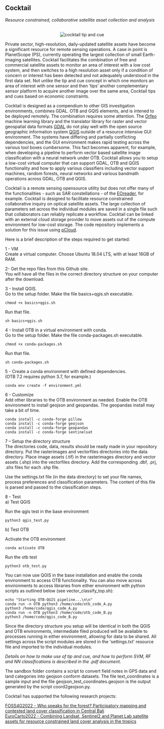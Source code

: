 ## Cocktail 

<i> Resource constrained, collaborative satellite asset collection and analysis </i>
<br><br>

<p align="center">
  <img src="https://github.com/realtechsupport/cocktail/blob/main/imgs/tip+cue4.png?raw=true" alt="cocktail tip and cue"/>
</p>

Private sector, high-resolution, daily-updated satellite assets have become a significant resource for remote sensing operations. A case in point is PlanetScope (PS), currently operating the largest collection of small Earth-imaging satellites. Cocktail facilitates the combination of free and commercial satellite assets to monitor  an area of interest with a low cost system, and then switches to a high resolution asset only if a condition of concern or interest has been detected and not adequately understood in the first data set. Not unlike the tip and cue concept in which one monitors an area of interest with one sensor and then ‘tips’ another complementary sensor platform to acquire another image over the same area, Cocktail tips and cues based on economic constraints.

Cocktail is designed as a compendium to other GIS investigation environments, combines GDAL. OTB and GQIS elements, and is intened to be deployed remotely. The combination requires some attention. The [Orfeo](https://www.orfeo-toolbox.org/tag/machine-learning/) machine learning library and the translator library for raster and vector geospatial data formats [GDAL](https://gdal.org/) do not play well with the open source geographic information system [QGIS](https://qgis.org) outside of a resource intensive GUI environment. The systems have differing and partially conflicting dependencies, and the GUI environment makes rapid testing across the various tool boxes cumbersome. This fact becomes apparent, for example, when developing a pipeline to perform vector based satellite image classification with a neural network under OTB. Cocktail allows you to setup a low-cost virtual computer that can support GDAL, OTB and QGIS functionality and how to apply various classifiers including vector support machines, random forests, neural networks and various bandmath operations across GDAL, OTB and QGIS.

Cocktail is a remote sensing opensource utility but does not offer many of the functionalities - such as SAR constellations -  of the [EOreader](https://github.com/sertit/eoreader), for example. Cocktail is designed to facilitate resource constrained collaborative inquiry on optical satellite assets. The large collection of parameters set across the individual modules are saved in a single file such that collaborators can reliably replicate a workflow. Cocktail can be linked with an external cloud storage provider to move assets out of the compute environment for low-cost storage. The code repository implements a solution for this issue using [pCloud](https://www.pcloud.com/).


Here is a brief description of the steps required to get started:

1 - VM <br>
Create a virtual computer. Choose Ubuntu 18.04 LTS, with at least 16GB of RAM. <br>

2- Get the repo files from this Github site. <br>
You will have all the files in the correct directory structure on your computer after the download. <br>

3 - Install QGIS. <br>
Go to the setup folder. Make the file basics+qgis.sh executable.<br>

  	chmod +x basics+qgis.sh
	
Run that file. <br>

  	sh basics+qgis.sh

4 - Install OTB in a virtual environment with conda. <br>
Go to the setup folder. Make the file conda-packages.sh executable. <br>

  	chmod +x conda-packages.sh
	
Run that file. <br>

  	sh conda-packages.sh
	
5 - Create a conda environment with defined dependencies.<br>
(OTB 7.2 requires python 3.7, for example.)

	conda env create -f environment.yml
	

6 - Customize <br>
Add other libraries to the OTB environment as needed. Enable the OTB environment to install geojson and geopandas. The geopandas install may take a bit of time. <br>

	conda install -c conda-forge pillow
	conda install -c conda-forge geojson
	conda install -c conda-forge geopandas
	conda install -c conda-forge sentinelsat

	
7 – Setup the directory structure <br>
The directories code, data, results should be ready made in your repository directory.
Put the rasterimages and vectorfiles directories into the data directory. Place image assets (.tif) in the
rasterimages directory and vector assets (.shp) into the vectorfiles directory. Add the
corresponding .dbf, .prj, .shx files for each .shp file.

Use the settings.txt file (in the data directory) to set your file names, process preferences and classification parameters. The content of this file is parsed and passed to the classification steps.

  
8 - Test<br>
a) Test QGIS

Run the qgis test in the base environment <br>

  	python3 qgis_test.py
	

b) Test OTB

Activate the OTB environment <br>

  	conda activate OTB
	
Run the otb test <br>

  	python3 otb_test.py
  
You can now use QGIS in the base installation and enable the conda environment to access OTB functionality. 
You can also move across environments to access libraries from either environment with python scripts as outlined below (see vector_classify_top.sh): <br>

  	echo "Starting OTB-QGIS pipeline...\n\n" 
  	conda run -n OTB python3 /home/code/otb_code_A.py 
  	python3 /home/code/qgis_code_A.py 
  	conda run -n OTB python3 /home/code/otb_code_B.py 
  	python3 /home/code/qgis_code_B.py 
	 
	 
Since the directory structure you setup will be identical in both the QGIS and OTB environments, intermediate filed produced will be available to processes running in either environment, allowing for data to be shared. All settings across the script modules are stored in the 'settings.txt' resource file and imported to the individual modules.

<i>Details on how to make use of tip and cue, and how to perform SVM, RF and NN classifications is described in the .pdf document.</i>

The sandbox folder contains a script to convert field notes in GPS data and land categories into geojson conform datasets. The file text_coordinates is a sample input and the file geojson_test_coordinates.geojson is the output generated by the script coord2geojson.py.


Cocktail has supported the following research projects:

[FOSS4G2022 - Who speaks for the forest? Participatory mapping and contested land cover classification in Central Bali](https://talks.osgeo.org/foss4g-2022-academic-track/talk/33PMHD/) <br>
[EuroCarto2022 - Combining Landsat, Sentinel2 and Planet Lab satellite assets for resource constrained land cover analysis in the tropics](https://eurocarto2022.org/accepted-submissions/)


